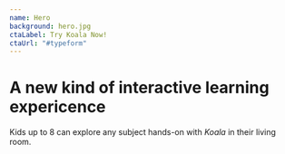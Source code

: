 ```yaml
---
name: Hero
background: hero.jpg
ctaLabel: Try Koala Now!
ctaUrl: "#typeform"
---
```


<!--
  Notes:
  - Change the background by replacing `hero.jpg` found in the Project's `static/images/hero.jpg` with your own background image.
    It's automatically sized to fit a 16:9 rectangle
 -->

# A new kind of interactive learning expericence

Kids up to 8 can explore any subject hands-on with <em>Koala</em> in their living room.
